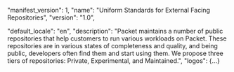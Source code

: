   "manifest_version": 1,
  "name": "Uniform Standards for External Facing Repositories",
  "version": "1.0",

  "default_locale": "en",
  "description": "Packet maintains a number of public repositories that help customers to run various workloads on Packet. These repositories are in various states of completeness and quality, and being public, developers often find them and start using them. We propose three tiers of repositories: Private, Experimental, and Maintained.",
  "logos": {...}
 
